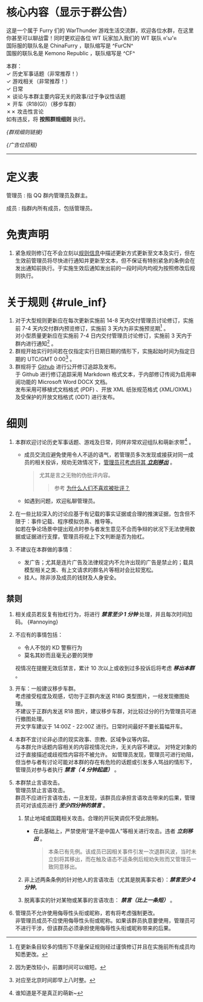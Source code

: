 # 核心内容（显示于群公告）
这是一个属于 Furry 们的 WarThunder 游戏生活交流群，欢迎各位水群，在这里你甚至可以聊战雷！同时更欢迎各位 WT 玩家加入我们的 WT 联队 ฅ'ω'ฅ  
国际服的联队名是 ChinaFurry ，联队缩写是 ^FurCN^  
国服的联队名是 Kemono Republic ，联队缩写是 ^CF^

本群：  
✓ 历史军事话题（非常推荐！）  
✓ 游戏相关（非常推荐！）  
✓ 日常  
✗ 谈论与本群主要内容无关的政事/过于争议性话题  
✗ 开车（R18(G)）（移步车群）  
✗✗ 攻击性言论  
如有违反，将 **按照群规细则** 执行。

*{群规细则链接}*

*{广告位招租}*

------

# 定义表

管理员
: 指 QQ 群内管理员及群主。

成员
: 指群内所有成员，包括管理员。

# 免责声明

1. 紧急规则修订在不会立刻以[规则信息](#rule_inf)中描述更新方式更新至文本及实行，但在生效前管理员将尽快进行通知并更新至文本，但不保证有特别紧急的条例会在发出通知前执行。于实施生效后通知发出前的一段时间内均视为按照修改后规则执行。

# 关于规则 {#rule_inf}

1. 对于大型规则更新应在每次更新实施前 14-8 天内交付管理员讨论修订，实施前 7-4 天内交付群内预览修订，实施前 3 天内为非实施预览期[^MajorUpdatePath] 。  
    对小型质量更新应在实施前 7-4 日内交付管理员讨论修订，实施前 3 天内于群内进行通知[^MinorUpdatePath] 。
1. 群规开始实行时间若在仅指定实行日期日期的情形下，实施起始时间为指定日期的 UTC/GMT 0:00[^ExecuteTime] 。
1. 群规将于 [Github](https://github.com/Furry-Thunder/discussion-rule-qq "群规于 Github 上的页面") 进行公开修订追踪及发布。  
    于 Github 进行修订追踪采用 Markdown 格式文本，于内部修订传阅为启用审阅功能的 Microsoft Word DOCX 文档。  
    发布采用可移植式文档格式 (PDF) 、开放 XML 纸张规范格式 (XML/OXML) 及受保护的开放文档格式 (ODT) 进行发布。

[^MajorUpdatePath]: 在更新条目较多的情形下尽量保证规则经过谨慎修订并且在实施前所有成员均知悉更改。

[^MinorUpdatePath]: 因为更改较小，前置时间可以缩短。

[^ExecuteTime]:  对应至北京时间即早上八时整。

# 细则

1. 本群欢迎讨论历史军事话题、游戏及日常，同样非常欢迎组队和萌新求带[^MoeNew] 。

    - 成员交流应避免使用令人不适的语气，若管理员多次发现或接获对同一成员的相关投诉，规劝无效情况下，[管理员可考虑将其 ***立刻移出***](#annoying) 。  

        > 尤其是言之无物的伪批评内容。  
        >> 参考 [为什么人们不喜欢被批评？](https://www.zhihu.com/question/22987136/answer/1434894604)
    
    - 如遇到问题，欢迎私聊管理员。

1. 在一些比较深入的讨论应基于有记载的事实证据或合理的推演证据，包含但不限于：事件记载、程序模拟仿真、推导等。  
    如若在争论场景中提出观点时参与者发生意见不合而争辩的状况下无法使用数据或证据进行支撑，管理员将视上下文判断是否为抬杠。

1. 不建议在本群做的事情：  

    - 发广告；尤其是连片广告及法律规定内不允许出现的广告是禁止的；载具模型相关之类、有上文请求的群名片等相对会比较宽松。  
    - 挂人。除非涉及成员的钱财及人身安全。

[^MoeNew]: 谁知道是不是真正的萌新~

## 禁则

1. 相关成员若反复有抬杠行为，将进行 ***禁言至少 1 分钟*** 处理，并且每次时间加码。 {#annoying}
1. 不应有的事情包括：  

    - 令人不悦的 KD 警察行为  
    - 莫名其妙而且毫无必要的哭惨

    视情况在提醒无效后禁言，累计 10 次以上或收到过多投诉后将考虑 ***移出本群*** 。

1. 开车：一般建议移步车群。  
    考虑接受程度及观感，切勿于正群内发送 R18G 类型图片，一经发现撤图处理。  
    不建议于正群内发送 R18 图片，建议移步车群，对比较过分的行为管理员可进行撤图处理。  
    开文字车建议于 14:00Z - 22:00Z 进行。日常时间最好不要长篇幅开车。
1. 本群不宜讨论非必须的现实政事、宗教、区域争议等内容。  
    与本群允许话题内容相关的内容视情况允许，无关内容不建议。
    对特定对象的过于直接描述或歧视性内容将不被允许。
    如管理员发现，管理员可进行劝阻，但当参与者有讨论可能对本群的存在有危险的话题或引发多人骂战的情形下，管理员对参与者执行 ***禁言（ 4 分钟起底）*** 。
1. 本群禁止言语攻击。  
    管理员禁止言语攻击。  
    群员不应进行言语攻击，一旦发现，该群员应承担言语攻击带来的后果，管理员可对该成员进行 ***至少四分钟的禁言*** 。

    1. 禁止地域或国籍相关攻击。合理的开玩笑调侃不受此限制。

        - 在此基础上，严禁使用“是不是中国人”等相关进行攻击。违者 ***立刻移出*** 。

            > 本条已有先例。该成员已因相关事件引发一次退群风波，当时未立刻将其移出，而在触及语态不适条例后规劝失败而又管理员一致同意移出。

    1. 非上述两条条例的针对他人的言语攻击（尤其是脱离事实者）：***禁言至少 4 分钟***。
    1. 脱离事实的针对某物或某事的言语攻击： ***禁言（比上一条短）*** 。

1. 管理员不允许使用侮辱性头衔或昵称，若有将考虑强制更改。  
    非管理员成员不应使用侮辱性头衔或昵称。如果该群员执意要使用，管理员可不进行干涉，但该群员必须承担使用侮辱性头衔或昵称带来的后果。

